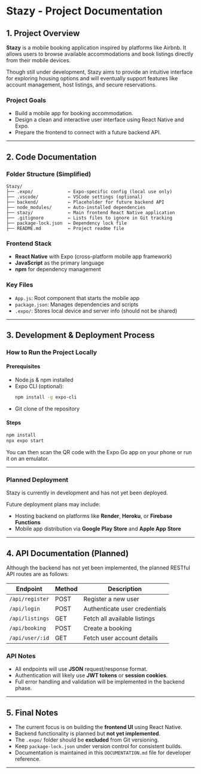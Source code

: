 # Stazy - Project Documentation

## 1. Project Overview

**Stazy** is a mobile booking application inspired by platforms like Airbnb. It allows users to browse available accommodations and book listings directly from their mobile devices.

Though still under development, Stazy aims to provide an intuitive interface for exploring housing options and will eventually support features like account management, host listings, and secure reservations.

### Project Goals
- Build a mobile app for booking accommodation.
- Design a clean and interactive user interface using React Native and Expo.
- Prepare the frontend to connect with a future backend API.

---

## 2. Code Documentation

### Folder Structure (Simplified)

```
Stazy/
├── .expo/             ← Expo-specific config (local use only)
├── .vscode/           ← VSCode settings (optional)
├── backend/           ← Placeholder for future backend API
├── node_modules/      ← Auto-installed dependencies
├── stazy/             ← Main frontend React Native application
├── .gitignore         ← Lists files to ignore in Git tracking
├── package-lock.json  ← Dependency lock file
├── README.md          ← Project readme file
```

### Frontend Stack
- **React Native** with Expo (cross-platform mobile app framework)
- **JavaScript** as the primary language
- **npm** for dependency management

### Key Files
- `App.js`: Root component that starts the mobile app
- `package.json`: Manages dependencies and scripts
- `.expo/`: Stores local device and server info (should not be shared)

---

## 3. Development & Deployment Process

### How to Run the Project Locally

#### Prerequisites
- Node.js & npm installed
- Expo CLI (optional):  
  ```bash
  npm install -g expo-cli
  ```
- Git clone of the repository

#### Steps
```bash
npm install
npx expo start
```

You can then scan the QR code with the Expo Go app on your phone or run it on an emulator.

---

### Planned Deployment
Stazy is currently in development and has not yet been deployed.

Future deployment plans may include:
- Hosting backend on platforms like **Render**, **Heroku**, or **Firebase Functions**
- Mobile app distribution via **Google Play Store** and **Apple App Store**

---

## 4. API Documentation (Planned)

Although the backend has not yet been implemented, the planned RESTful API routes are as follows:

| Endpoint           | Method | Description                       |
|-------------------|--------|-----------------------------------|
| `/api/register`   | POST   | Register a new user               |
| `/api/login`      | POST   | Authenticate user credentials     |
| `/api/listings`   | GET    | Fetch all available listings      |
| `/api/booking`    | POST   | Create a booking                  |
| `/api/user/:id`   | GET    | Fetch user account details        |

### API Notes
- All endpoints will use **JSON** request/response format.
- Authentication will likely use **JWT tokens** or **session cookies**.
- Full error handling and validation will be implemented in the backend phase.

---

## 5. Final Notes

- The current focus is on building the **frontend UI** using React Native.
- Backend functionality is planned but **not yet implemented**.
- The `.expo/` folder should be **excluded** from Git versioning.
- Keep `package-lock.json` under version control for consistent builds.
- Documentation is maintained in this `DOCUMENTATION.md` file for developer reference.

---